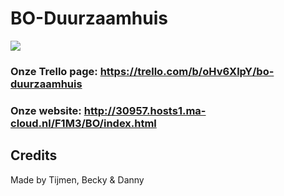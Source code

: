 # BO-Duurzaamhuis

![](logo.png)



### Onze Trello page: https://trello.com/b/oHv6XlpY/bo-duurzaamhuis

### Onze website: http://30957.hosts1.ma-cloud.nl/F1M3/BO/index.html
Credits
----
Made by Tijmen, Becky & Danny
